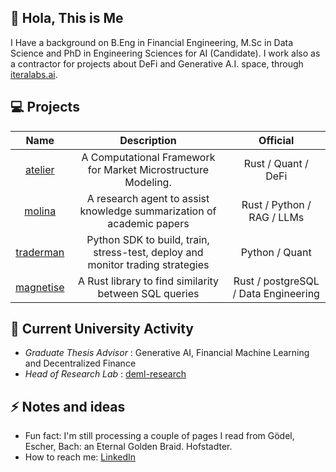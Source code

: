 ## 👋 Hola, This is Me

I Have a background on B.Eng in Financial Engineering, M.Sc in Data Science and PhD in Engineering Sciences for AI (Candidate). I work also as a contractor for projects about DeFi and Generative A.I. space, through [iteralabs.ai](https://www.iteralabs.ai). 

## :computer:  Projects

| Name | Description | Official | 
|:--------------------:|:--------:|:-----------:|
| [atelier](https://github.com/iteralabs/atelier) | A Computational Framework for Market Microstructure Modeling. | Rust / Quant / DeFi | 
| [molina](https://github.com/iteralabs/molina) | A research agent to assist knowledge summarization of academic papers | Rust / Python / RAG / LLMs | 
| [traderman](https://github.com/iteralabs/traderman) | Python SDK to build, train, stress-test, deploy and monitor trading strategies | Python / Quant | 
| [magnetise](https://github.com/iteralabs/magnetise) | A Rust library to find similarity between SQL queries | Rust / postgreSQL / Data Engineering | 

## 📑  Current University Activity
- *Graduate Thesis Advisor* : Generative AI, Financial Machine Learning and Decentralized Finance
- *Head of Research Lab* : [deml-research](https://deml-research.github.io/)

## ⚡  Notes and ideas
- Fun fact: I'm still processing a couple of pages I read from Gödel, Escher, Bach: an Eternal Golden Braid. Hofstadter.
- How to reach me: [LinkedIn](https://www.linkedin.com/in/iffranciscome/)
